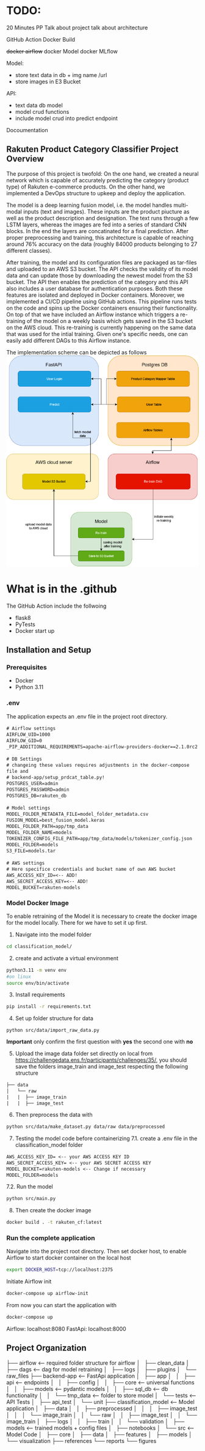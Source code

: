 # TODO:
20 Minutes PP
Talk about project
talk about architecture 



GitHub Action Docker Build

~~docker airflow~~
docker Model
docker MLflow

Model:
- store text data in db + img name /url
- store images in E3 Bucket

API: 
- text data db model
- model crud functions
- include model crud into predict endpoint 


Docoumentation 



Rakuten Product Category Classifier
Project Overview
--------------

The purpose of this project is twofold: On the one hand, we created a neural network which is capable of accurately predicting the category (product type) of Rakuten e-commerce products. On the other hand, we implemented a DevOps structure to upkeep and deploy the application.

The model is a deep learning fusion model, i.e. the model handles multi-modal inputs (text and images). These inputs are the product piucture as well as the product description and designation. The text runs through a few LSTM layers, whereas the images are fed into a series of standard CNN blocks. In the end the layers are concatinated for a final prediction. After proper preprocessing and training, this architecture is capable of reaching around 76% accuracy on the data (roughly 84000 products belonging to 27 different classes).

After training, the model and its configuration files are packaged as tar-files and uploaded to an AWS S3 bucket. The API checks the validity of its model data and can update those by downloading the newest model from the S3 bucket. The API then enables the prediction of the category and this API also includes a user database for authentication purposes. Both these features are isolated and deployed in Docker containers. Moreover, we implemented a CI/CD pipeline using GitHub actions. This pipeline runs tests on the code and spins up the Docker containers ensuring their functionality. On top of that we have included an Airflow instance which triggers a re-training of the model on a weekly basis which gets saved in the S3 bucket on the AWS cloud. This re-training is currently happening on the same data that was used for the intial training. Given one's specific needs, one can easily add different DAGs to this Airflow instance.

The implementation scheme can be depicted as follows
![image info](./implementation_scheme.drawio.png)
# What is in the .github
The GitHub Action include the follwoing 
- flask8
- PyTests
- Docker start up

## Installation and Setup
### Prerequisites
- Docker
- Python 3.11
### .env
The application expects  an .env file in the project root directory.
```.env
# Airflow settings
AIRFLOW_UID=1000
AIRFLOW_GID=0
_PIP_ADDITIONAL_REQUIREMENTS=apache-airflow-providers-docker==2.1.0rc2

# DB Settings
# changeing these values requires adjustments in the docker-compose file and
# backend-app/setup_prdcat_table.py!
POSTGRES_USER=admin 
POSTGRES_PASSWORD=admin 
POSTGRES_DB=rakuten_db

# Model settings
MODEL_FOLDER_METADATA_FILE=model_folder_metadata.csv
FUSION_MODEL=best_fusion_model.keras
MODEL_FOLDER_PATH=app/tmp_data
MODEL_FOLDER_NAME=models
TOKENIZER_CONFIG_FILE_PATH=app/tmp_data/models/tokenizer_config.json
MODEL_FOLDER=models
S3_FILE=models.tar

# AWS settings
# Here specifice credentials and bucket name of own AWS bucket 
AWS_ACCESS_KEY_ID=<-- ADD! 
AWS_SECRET_ACCESS_KEY=<-- ADD!
MODEL_BUCKET=rakuten-models
```
### Model Docker Image
To enable retraining of the Model it is necessary to create the docker image for the model locally.
There for we have to set it up first.
1. Navigate into the model folder
```bash
cd classification_model/
```
2. create and activate a virtual environment 
``` bash
python3.11 -m venv env
#on linux
source env/bin/activate
```
3. Install requirements
``` bash
pip install -r requirements.txt 
```
4. Set up folder structure for data
```
python src/data/import_raw_data.py
```
**Important** only confirm the first question with **yes** the second one with **no**

5. Upload the image data folder set directly on local from https://challengedata.ens.fr/participants/challenges/35/, you should save the folders image_train and image_test respecting the following structure
```
├── data
│   └── raw           
|   |  ├── image_train 
|   |  ├── image_test 
```
6. Then preprocess the data with 
``` bash
python src/data/make_dataset.py data/raw data/preprocessed 
```

7. Testing the model code before containerizing
7.1. create a .env file in the classification_model folder
```.env
AWS_ACCESS_KEY_ID= <-- your AWS ACCESS KEY ID 
AWS_SECRET_ACCESS_KEY= <-- your AWS SECRET ACCESS KEY
MODEL_BUCKET=rakuten-models <-- Change if necessary 
MODEL_FOLDER=models
```
7.2. Run the model
```bash
python src/main.py
```
8. Then create the docker image
```bash
docker build . -t rakuten_cf:latest
```

### Run the complete application 
Navigate into the project root directory.
Then set docker host, to enable Airflow to start docker container on the local host
```bash
export DOCKER_HOST=tcp://localhost:2375
```
Initiate Airflow init
```bash
docker-compose up airflow-init
```
From now you can start the application with
```bash
docker-compose up
```
Airflow: localhost:8080
FastApi: localhost:8000

Project Organization
------------
├── airflow                 <-- required folder structure for airflow
│   ├── clean_data
│   ├── dags                <-- dag for model retraining 
│   ├── logs
│   ├── plugins
│   └── raw_files
├── backend-app             <-- FastApi application
│   ├── app
│   │   ├── api             <-- endpoints
│   │   ├── config
│   │   ├── core            <-- universal functions
│   │   ├── models          <-- pydantic models
│   │   ├── sql_db          <-- db functionality
│   │   └── tmp_data        <-- folder to store model
│   └── tests               <-- API Tests
│       ├── api_test
│       └── unit
├── classification_model    <-- Model application
│   ├── data
│   │   ├── preprocessed
│   │   │   ├── image_test
│   │   │   └── image_train
│   │   └── raw
│   │       ├── image_test
│   │       └── image_train
│   ├── logs
│   │   ├── train
│   │   └── validation
│   ├── models              <-- trained models + config files
│   ├── notebooks
│   └── src                 <-- Model Code
│       ├── core
│       ├── data
│       ├── features
│       ├── models
│       └── visualization
├── references
└── reports
    └── figures
